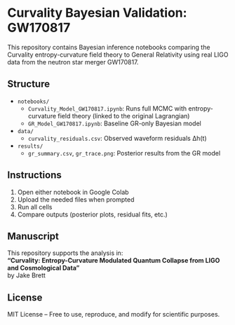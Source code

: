 # Curvality Bayesian Validation: GW170817

This repository contains Bayesian inference notebooks comparing the Curvality entropy-curvature field theory to General Relativity using real LIGO data from the neutron star merger GW170817.

## Structure

- `notebooks/`
  - `Curvality_Model_GW170817.ipynb`: Runs full MCMC with entropy-curvature field theory (linked to the original Lagrangian)
  - `GR_Model_GW170817.ipynb`: Baseline GR-only Bayesian model
- `data/`
  - `curvality_residuals.csv`: Observed waveform residuals Δh(t)
- `results/`
  - `gr_summary.csv`, `gr_trace.png`: Posterior results from the GR model

## Instructions

1. Open either notebook in Google Colab
2. Upload the needed files when prompted
3. Run all cells
4. Compare outputs (posterior plots, residual fits, etc.)

## Manuscript

This repository supports the analysis in:  
**“Curvality: Entropy-Curvature Modulated Quantum Collapse from LIGO and Cosmological Data”**  
by Jake Brett

## License

MIT License – Free to use, reproduce, and modify for scientific purposes.
